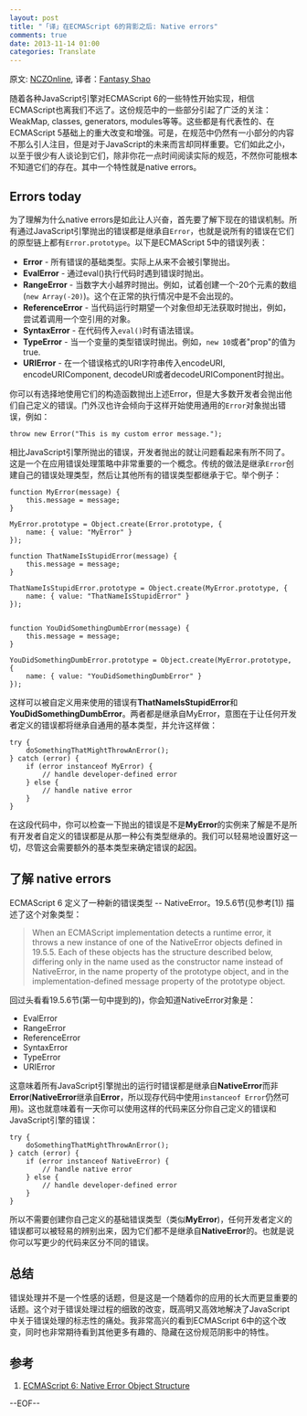 ```yaml
---
layout: post
title: "「译」在ECMAScript 6的背影之后: Native errors"
comments: true
date: 2013-11-14 01:00
categories: Translate
---
```


原文: [NCZOnline](http://www.nczonline.net/blog/2013/11/12/in-the-ecmascript-6-shadows-native-errors), 译者：[Fantasy Shao](http://fantasyshao.com)

随着各种JavaScript引擎对ECMAScript 6的一些特性开始实现，相信ECMAScript也离我们不远了。这份规范中的一些部分引起了广泛的关注：WeakMap, classes, generators, modules等等。这些都是有代表性的、在ECMAScript 5基础上的重大改变和增强。可是，在规范中仍然有一小部分的内容不那么引人注目，但是对于JavaScript的未来而言却同样重要。它们如此之小，以至于很少有人谈论到它们，除非你花一点时间阅读实际的规范，不然你可能根本不知道它们的存在。其中一个特性就是native errors。

## Errors today

为了理解为什么native errors是如此让人兴奋，首先要了解下现在的错误机制。所有通过JavaScript引擎抛出的错误都是继承自`Error`，也就是说所有的错误在它们的原型链上都有`Error.prototype`。以下是ECMAScript 5中的错误列表：

* **Error** - 所有错误的基础类型。实际上从来不会被引擎抛出。
* **EvalError** - 通过eval()执行代码时遇到错误时抛出。
* **RangeError** - 当数字大小越界时抛出。例如，试着创建一个-20个元素的数组(`new Array(-20)`)。这个在正常的执行情况中是不会出现的。
* **ReferenceError** - 当代码运行时期望一个对象但却无法获取时抛出，例如，尝试着调用一个空引用的对象。
* **SyntaxError** - 在代码传入`eval()`时有语法错误。
* **TypeError** - 当一个变量的类型错误时抛出。例如，`new 10`或者"prop"的值为true.
* **URIError** - 在一个错误格式的URI字符串传入encodeURI, encodeURIComponent, decodeURI或者decodeURIComponent时抛出。

你可以有选择地使用它们的构造函数抛出上述Error，但是大多数开发者会抛出他们自己定义的错误。门外汉也许会倾向于这样开始使用通用的`Error`对象抛出错误，例如：

    throw new Error("This is my custom error message.");

相比JavaScript引擎所抛出的错误，开发者抛出的就让问题看起来有所不同了。这是一个在应用错误处理策略中非常重要的一个概念。传统的做法是继承`Error`创建自己的错误处理类型，然后让其他所有的错误类型都继承于它。举个例子：

    function MyError(message) {
        this.message = message;
    }

    MyError.prototype = Object.create(Error.prototype, {
        name: { value: "MyError" }
    });

    function ThatNameIsStupidError(message) {
        this.message = message;
    }
    
    ThatNameIsStupidError.prototype = Object.create(MyError.prototype, {
        name: { value: "ThatNameIsStupidError" }
    });
    
    
    function YouDidSomethingDumbError(message) {
        this.message = message;
    }
    
    YouDidSomethingDumbError.prototype = Object.create(MyError.prototype, {
        name: { value: "YouDidSomethingDumbError" }
    });
    
这样可以被自定义用来使用的错误有**ThatNameIsStupidError**和**YouDidSomethingDumbError**。两者都是继承自MyError，意图在于让任何开发者定义的错误都将继承自通用的基本类型，并允许这样做：
    
    try {
        doSomethingThatMightThrowAnError();
    } catch (error) {
        if (error instanceof MyError) {
            // handle developer-defined error
        } else {
            // handle native error
        }
    }

在这段代码中，你可以检查一下抛出的错误是不是**MyError**的实例来了解是不是所有开发者自定义的错误都是从那一种公有类型继承的。我们可以轻易地设置好这一切，尽管这会需要额外的基本类型来确定错误的起因。

## 了解 native errors

ECMAScript 6 定义了一种新的错误类型 -- NativeError。19.5.6节(见参考[1]) 描述了这个对象类型：

> When an ECMAScript implementation detects a runtime error, it throws a new instance of one of the NativeError objects defined in 19.5.5. Each of these objects has the structure described below, differing only in the name used as the constructor name instead of NativeError, in the name property of the prototype object, and in the implementation-defined message property of the prototype object.

回过头看看19.5.6节(第一句中提到的)，你会知道NativeError对象是：

* EvalError
* RangeError
* ReferenceError
* SyntaxError
* TypeError
* URIError

这意味着所有JavaScript引擎抛出的运行时错误都是继承自**NativeError**而非**Error**(**NativeError**继承自**Error**，所以现存代码中使用`instanceof Error`仍然可用)。这也就意味着有一天你可以使用这样的代码来区分你自己定义的错误和JavaScript引擎的错误：

    try {
        doSomethingThatMightThrowAnError();
    } catch (error) {
        if (error instanceof NativeError) {
            // handle native error
        } else {
            // handle developer-defined error
        }
    }

所以不需要创建你自己定义的基础错误类型（类似**MyError**)，任何开发者定义的错误都可以被轻易的辨别出来，因为它们都不是继承自**NativeError**的。也就是说你可以写更少的代码来区分不同的错误。

## 总结

错误处理并不是一个性感的话题，但是这是一个随着你的应用的长大而更显重要的话题。这个对于错误处理过程的细致的改变，既高明又高效地解决了JavaScript中关于错误处理的标志性的痛处。我非常高兴的看到ECMAScript 6中的这个改变，同时也非常期待看到其他更多有趣的、隐藏在这份规范阴影中的特性。

## 参考

1. [ECMAScript 6: Native Error Object Structure](https://people.mozilla.org/~jorendorff/es6-draft.html#sec-nativeerror-object-structure)

--EOF--
